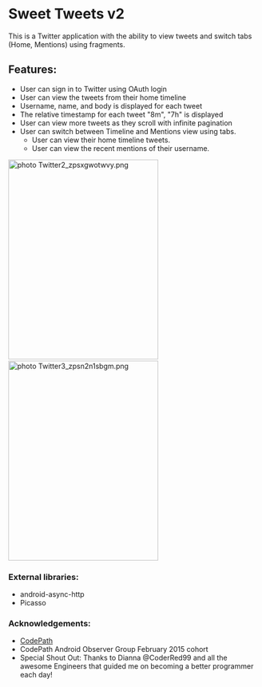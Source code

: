 # Sweet Tweets v2

This is a Twitter application with the ability to view tweets and switch tabs (Home, Mentions) using fragments.

## Features:

- User can sign in to Twitter using OAuth login
- User can view the tweets from their home timeline
- Username, name, and body is displayed for each tweet
- The relative timestamp for each tweet "8m", "7h" is displayed
- User can view more tweets as they scroll with infinite pagination
- User can switch between Timeline and Mentions view using tabs.
  - User can view their home timeline tweets.
  - User can view the recent mentions of their username.


<img src="http://i1369.photobucket.com/albums/ag238/sugarcoder/CodePath/Twitter2_zpsxgwotwvy.png" border="0" alt=" photo Twitter2_zpsxgwotwvy.png" width="300" height="400" />&nbsp;&nbsp;&nbsp;&nbsp;&nbsp;<img src="http://i1369.photobucket.com/albums/ag238/sugarcoder/CodePath/Twitter3_zpsn2n1sbgm.png" border="0" alt=" photo Twitter3_zpsn2n1sbgm.png" width="300" height="400" />


### External libraries: 

- android-async-http
- Picasso

### Acknowledgements:

- <a href="http://www.codepath.com">CodePath</a>
- CodePath Android Observer Group February 2015 cohort 
- Special Shout Out: Thanks to Dianna @CoderRed99 and all the awesome Engineers that guided me on becoming a better programmer each day!
